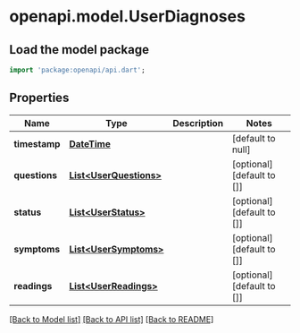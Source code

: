 # openapi.model.UserDiagnoses

## Load the model package
```dart
import 'package:openapi/api.dart';
```

## Properties
Name | Type | Description | Notes
------------ | ------------- | ------------- | -------------
**timestamp** | [**DateTime**](DateTime.md) |  | [default to null]
**questions** | [**List&lt;UserQuestions&gt;**](UserQuestions.md) |  | [optional] [default to []]
**status** | [**List&lt;UserStatus&gt;**](UserStatus.md) |  | [optional] [default to []]
**symptoms** | [**List&lt;UserSymptoms&gt;**](UserSymptoms.md) |  | [optional] [default to []]
**readings** | [**List&lt;UserReadings&gt;**](UserReadings.md) |  | [optional] [default to []]

[[Back to Model list]](../README.md#documentation-for-models) [[Back to API list]](../README.md#documentation-for-api-endpoints) [[Back to README]](../README.md)


